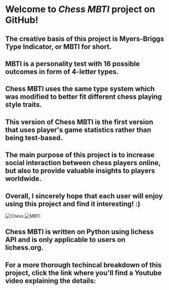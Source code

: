 # Welcome to *Chess MBTI* project on **GitHub**!
## The creative basis of this project is Myers-Briggs Type Indicator, or MBTI for short.
## MBTI is a personality test with 16 possible outcomes in form of 4-letter types.
## Chess MBTI uses the same type system which was modified to better fit different chess playing style traits.
## This version of Chess MBTI is the first version that uses player's game statistics rather than being test-based.
## The main purpose of this project is to increase social interaction between chess players online, but also to provide valuable insights to players worldwide.
## Overall, I sincerely hope that each user will enjoy using this project and find it interesting! :)

![Chess](https://images.chesscomfiles.com/uploads/v1/images_users/tiny_mce/PedroPinhata/phpZTvydV.png)
![MBTI](https://i.pinimg.com/originals/0f/11/d3/0f11d3077999bb7bc92cc7aad2ef1cd3.png)

## Chess MBTI is written on Python using lichess API and is only applicable to users on lichess.org.
## For a more thorough techincal breakdown of this project, click the link where you'll find a Youtube video explaining the details: 
